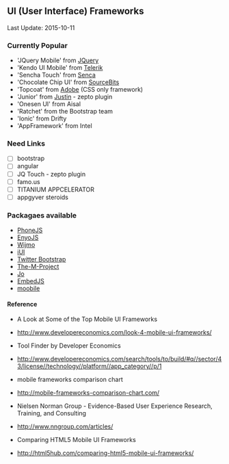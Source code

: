 ## UI (User Interface) Frameworks ##
Last Update: 2015-10-11

### Currently Popular ###
* 'JQuery Mobile' from [JQuery](http://jquerymobile.com/)
* 'Kendo UI Mobile' from [Telerik](http://www.kendoui.com/)
* 'Sencha Touch' from [Senca](http://www.sencha.com/products/touch/)
* 'Chocolate Chip UI' from [SourceBits](http://chocolatechip-ui.com/)
* 'Topcoat' from [Adobe](http://topcoat.io/) (CSS only framework)
* 'Junior' from [Justin](http://justspamjustin.github.io/junior/#home) - zepto plugin
* 'Onesen UI' from Aisal
* 'Ratchet' from the Bootstrap team
* 'Ionic' from Drifty
* 'AppFramework' from Intel

### Need Links ###
- [ ] bootstrap
- [ ] angular
- [ ] JQ Touch - zepto plugin
- [ ] famo.us
- [ ] TITANIUM APPCELERATOR
- [ ] appgyver steroids

### Packagaes available ###

* [PhoneJS](http://phonejs.devexpress.com/)
* [EnyoJS](http://enyojs.com/)
* [Wijmo](http://wijmo.com/)
* [iUI](http://www.iui-js.org/)
* [Twitter Bootstrap](http://getbootstrap.com/)
* [The-M-Project](http://the-m-project.net/en/)
* [Jo](http://joapp.com/)
* [EmbedJS](http://uxebu.github.io/embedjs/)
* [moobile](http://moobilejs.com/)


#### Reference ####

* A Look at Some of the Top Mobile UI Frameworks
* http://www.developereconomics.com/look-4-mobile-ui-frameworks/

* Tool Finder by Developer Economics
* http://www.developereconomics.com/search/tools/to/build/#q//sector/43/license//technology//platform//app_category//p/1

* mobile frameworks comparison chart
* http://mobile-frameworks-comparison-chart.com/

* Nielsen Norman Group - Evidence-Based User Experience Research, Training, and Consulting
* http://www.nngroup.com/articles/

* Comparing HTML5 Mobile UI Frameworks
* http://html5hub.com/comparing-html5-mobile-ui-frameworks/


